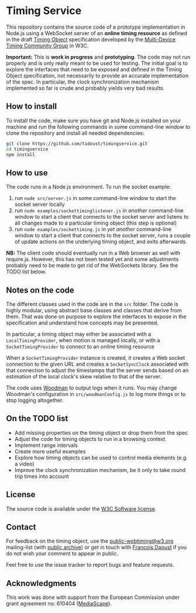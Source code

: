 # Timing Service

This repository contains the source code of a prototype implementation in Node.js using a WebSocket server of an **online timing resource** as defined in the draft [Timing Object](http://webtiming.github.io/timingobject/) specification developed by the [Multi-Device Timing Community Group](http://www.w3.org/Community/webtiming) in W3C.

**Important:** This is **work in progress** and **prototyping**. The code may not run properly and is only really meant to be used for testing. The initial goal is to explore the interfaces that need to be exposed and defined in the Timing Object specification, not necessarily to provide an accurate implementation of the spec. In particular, the clock synchronization mechanism implemented so far is crude and probably yields very bad results.

## How to install

To install the code, make sure you have git and Node.js installed on your machine and run the following commands in some command-line window to clone the repository and install all needed dependencies:

```bash
git clone https://github.com/tidoust/timingservice.git
cd timingservice
npm install
```

## How to use

The code runs in a Node.js environment. To run the socket example:

1. run `node src/server.js` in some command-line window to start the socket server locally
2. run `node examples/sockettiminglistener.js` in *another* command-line window to start a client that connects to the socket server and listens to all changes made to a particular timing object (this step is optional)
3. run `node examples/sockettiming.js` in *yet another* command-line window to start a client that connects to the socket server, runs a couple of update actions on the underlying timing object, and exits afterwards.

**NB:** The client code should eventually run in a Web browser as well with require.js. However, this has not been tested yet and some adjustments probably need to be made to get rid of the WebSockets library. See the TODO list below.


## Notes on the code

The different classes used in the code are in the `src` folder. The code is highly modular, using abstract base classes and classes that derive from them. That was done on purpose to explore the interfaces to expose in the specification and understand how concepts may be presented.

In particular, a timing object may either be associated with a `LocalTimingProvider`, when motion is managed locally, or with a `SocketTimingProvider` to connect to an online timing resource

When a `SocketTimingProvider` instance is created, it creates a Web socket connection to the given URL and creates a `SocketSyncClock` associated with that connection to adjust the timestamps that the server sends based on an estimation of the local clock's skew relative to that of the server.

The code uses [Woodman](http://joshfire.github.io/woodman/index.html) to output logs when it runs. You may change Woodman's configuration in `src/woodmanConfig.js` to log more things or to stop logging altogether.


## On the TODO list

* Add missing properties on the timing object or drop them from the spec
* Adjust the code for timing objects to run in a browsing context
* Implement range intervals
* Create more useful examples
* Explore how timing objects can be used to control media elements (e.g. a video)
* Improve the clock synchronization mechanism, be it only to take round trip times into account

## License

The source code is available under the <a href="http://www.w3.org/Consortium/Legal/2002/copyright-software-20021231">W3C Software license</a>.</p>

## Contact

For feedback on the timing object, use the [public-webtiming@w3.org](mailto:public-webtiming@w3.org) mailing-list (with [public archive](http://lists.w3.org/Archives/Public/public-webtiming/)) or get in touch with [Francois Daoust](mailto:fd@w3.org) if you do not wish your comment to appear in public.

Feel free to use the issue tracker to report bugs and feature requests.

## Acknowledgments

This work was done with support from the European Commission under grant agreement no: 610404 ([MediaScape](http://www.mediascapeproject.eu/)).